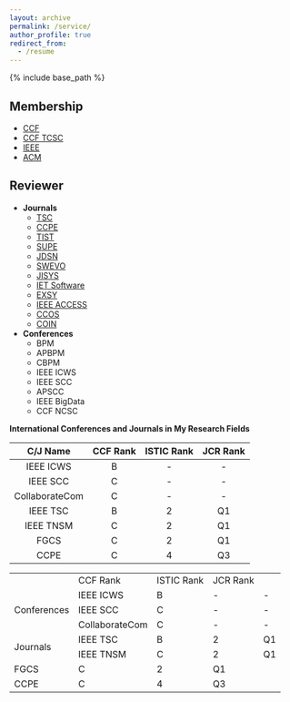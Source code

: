 ```yaml
---
layout: archive
permalink: /service/
author_profile: true
redirect_from:
  - /resume
---
```


{% include base_path %}

Membership
------
* [CCF](https://www.ccf.org.cn/)
* [CCF TCSC](https://www.ccf.org.cn/Chapters/TC/TC_Listing/TCSC/)
* [IEEE](https://www.ieee.org/)
* [ACM](https://www.acm.org/)

Reviewer
------
* **Journals**
  * [TSC](https://www.computer.org/csdl/journal/sc)
  * [CCPE](https://onlinelibrary.wiley.com/journal/15320634)
  * [TIST](https://tist.acm.org/)
  * [SUPE](https://www.springer.com/computer/swe/journal/11227)
  * [JDSN](https://journals.sagepub.com/home/dsn)
  * [SWEVO](https://www.journals.elsevier.com/swarm-and-evolutionary-computation)
  * [JISYS](https://onlinelibrary.wiley.com/journal/1098111x)
  * [IET Software](https://ieeexplore.ieee.org/xpl/RecentIssue.jsp?punumber=4124007)
  * [EXSY](https://onlinelibrary.wiley.com/journal/14680394)
  * [IEEE ACCESS](https://ieeeaccess.ieee.org)
  * [CCOS](https://www.tandfonline.com/toc/ccos20/current)
  * [COIN](https://onlinelibrary.wiley.com/journal/14678640)
* **Conferences**
  * BPM
  * APBPM
  * CBPM
  * IEEE ICWS
  * IEEE SCC
  * APSCC
  * IEEE BigData
  * CCF NCSC

**International Conferences and Journals in My Research Fields**

|C/J Name|CCF Rank|ISTIC Rank|JCR Rank|
| :----: | :----: | :----: | :----: | 
|IEEE ICWS|B|-|-|
|IEEE SCC|C|-|-|
|CollaborateCom|C|-|-|
|IEEE TSC|B|2|Q1|
|IEEE TNSM|C|2|Q1|
|FGCS|C|2|Q1|
|CCPE|C|4|Q3|

<table>
    <tr>
        <td></td>
        <td>CCF Rank</td>
        <td>ISTIC Rank</td>
        <td>JCR Rank</td>
    </tr>
    <tr>
        <td rowspan="3">Conferences</td>
        <td>IEEE ICWS</td>
        <td>B</td>
        <td>-</td>
        <td>-</td>
    </tr>
    <tr>
        <td>IEEE SCC</td>
        <td>C</td>
        <td>-</td>
        <td>-</td>
    </tr>
    <tr>
        <td>CollaborateCom</td>
        <td>C</td>
        <td>-</td>
        <td>-</td>
    </tr>
    <tr>
        <td rowspan="2">Journals</td>
        <td>IEEE TSC</td>
        <td>B</td>
        <td>2</td>
        <td>Q1</td>
    </tr>
    <tr>
        <td>IEEE TNSM</td>
        <td>C</td>
        <td>2</td>
        <td>Q1</td>
    </tr>
        <tr>
        <td>FGCS</td>
        <td>C</td>
        <td>2</td>
        <td>Q1</td>
    </tr>
    </tr>
        <tr>
        <td>CCPE</td>
        <td>C</td>
        <td>4</td>
        <td>Q3</td>
    </tr>
</table>